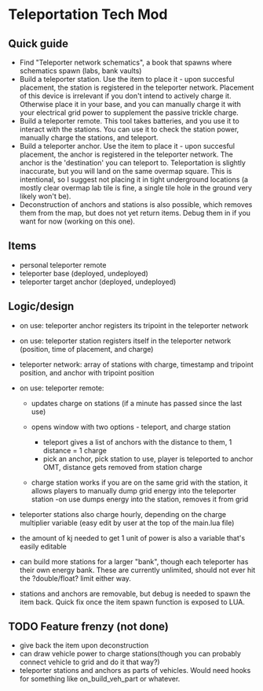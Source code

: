 # Teleportation Tech Mod

## Quick guide

- Find "Teleporter network schematics", a book that spawns where schematics spawn (labs, bank
  vaults)
- Build a teleporter station. Use the item to place it - upon succesful placement, the station is
  registered in the teleporter network. Placement of this device is irrelevant if you don't intend
  to actively charge it. Otherwise place it in your base, and you can manually charge it with your
  electrical grid power to supplement the passive trickle charge.
- Build a teleporter remote. This tool takes batteries, and you use it to interact with the
  stations. You can use it to check the station power, manually charge the stations, and teleport.
- Build a teleporter anchor. Use the item to place it - upon succesful placement, the anchor is
  registered in the teleporter network. The anchor is the 'destination' you can teleport to.
  Teleportation is slightly inaccurate, but you will land on the same overmap square. This is
  intentional, so I suggest not placing it in tight underground locations (a mostly clear overmap
  lab tile is fine, a single tile hole in the ground very likely won't be).
- Deconstruction of anchors and stations is also possible, which removes them from the map, but does
  not yet return items. Debug them in if you want for now (working on this one).

## Items

- personal teleporter remote
- teleporter base (deployed, undeployed)
- teleporter target anchor (deployed, undeployed)

## Logic/design

- on use: teleporter anchor registers its tripoint in the teleporter network
- on use: teleporter station registers itself in the teleporter network (position, time of
  placement, and charge)
- teleporter network: array of stations with charge, timestamp and tripoint position, and anchor
  with tripoint position
- on use: teleporter remote:
  - updates charge on stations (if a minute has passed since the last use)

  - opens window with two options - teleport, and charge station
    - teleport gives a list of anchors with the distance to them, 1 distance = 1 charge
    - pick an anchor, pick station to use, player is teleported to anchor OMT, distance gets removed
      from station charge

  - charge station works if you are on the same grid with the station, it allows players to manually
    dump grid energy into the teleporter station -on use dumps energy into the station, removes it
    from grid

- teleporter stations also charge hourly, depending on the charge multiplier variable (easy edit by
  user at the top of the main.lua file)
- the amount of kj needed to get 1 unit of power is also a variable that's easily editable

- can build more stations for a larger "bank", though each teleporter has their own energy bank.
  These are currently unlimited, should not ever hit the ?double/float? limit either way.
- stations and anchors are removable, but debug is needed to spawn the item back. Quick fix once the
  item spawn function is exposed to LUA.

## TODO Feature frenzy (not done)

- give back the item upon deconstruction
- can draw vehicle power to charge stations(though you can probably connect vehicle to grid and do
  it that way?)
- teleporter stations and anchors as parts of vehicles. Would need hooks for something like
  on_build_veh_part or whatever.
